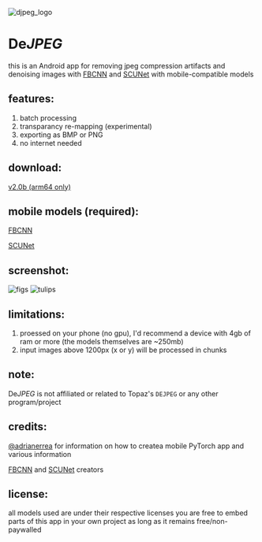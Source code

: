 ![djpeg_logo](https://github.com/user-attachments/assets/4f8f432b-f30e-4bcc-aae3-02cb076e7cec)


# De*JPEG*

this is an Android app for removing jpeg compression artifacts and denoising images with [FBCNN](https://github.com/jiaxi-jiang/FBCNN) and [SCUNet](https://github.com/cszn/SCUNet) with mobile-compatible models

## features:
1. batch processing
2. transparancy re-mapping (experimental)
4. exporting as BMP or PNG
5. no internet needed

## download:
[v2.0b (arm64 only)](https://github.com/jeeneo/dejpeg/releases/download/v2.0b/dejpeg-arm64-v8a-2.0b.apk)

## mobile models (required):
[FBCNN](https://github.com/jeeneo/FBCNN-mobile/releases/tag/v1.0)

[SCUNet](https://github.com/jeeneo/SCUNet-mobile/releases/tag/v1.0)

## screenshot:

![figs](https://github.com/user-attachments/assets/d20aa6b6-47d3-4036-87af-7ed9bf73a99e)
![tulips](https://github.com/user-attachments/assets/cc14390b-fbb8-43fc-8dc8-df2175f4b8f2)


## limitations:
1. proessed on your phone (no gpu), I'd recommend a device with 4gb of ram or more (the models themselves are ~250mb)
2. input images above 1200px (x or y) will be processed in chunks

## note:
De*JPEG* is not affiliated or related to Topaz's `DEJPEG` or any other program/project

## credits:
[@adrianerrea](https://github.com/adrianerrea/fromPytorchtoMobile) for information on how to createa mobile PyTorch app and various information

[FBCNN](https://github.com/jiaxi-jiang/FBCNN) and [SCUNet](https://github.com/cszn/SCUNet) creators

## license:
all models used are under their respective licenses
you are free to embed parts of this app in your own project as long as it remains free/non-paywalled
